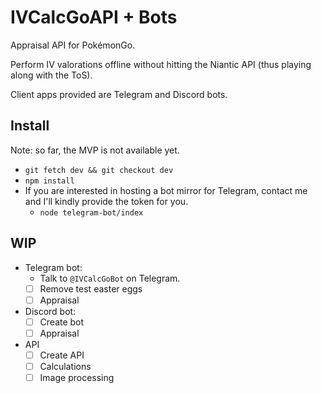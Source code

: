 # IVCalcGoAPI + Bots

Appraisal API for PokémonGo. 

Perform IV valorations offline without hitting the Niantic API (thus playing along with the ToS).

Client apps provided are Telegram and Discord bots.

## Install

Note: so far, the MVP is not available yet.
- `git fetch dev && git checkout dev`
- `npm install`
- If you are interested in hosting a bot mirror for Telegram, contact me and I'll kindly provide the token for you.
    - `node telegram-bot/index`

## WIP

- Telegram bot: 
    - Talk to `@IVCalcGoBot` on Telegram.
    - [ ] Remove test easter eggs
    - [ ] Appraisal
- Discord bot:
    - [ ] Create bot
    - [ ] Appraisal
- API
    - [ ] Create API
    - [ ] Calculations
    - [ ] Image processing